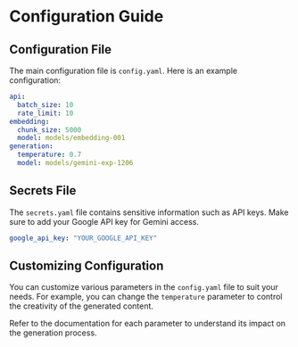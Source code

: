 # Configuration Guide

## Configuration File

The main configuration file is `config.yaml`. Here is an example configuration:

```yaml
api:
  batch_size: 10
  rate_limit: 10
embedding:
  chunk_size: 5000
  model: models/embedding-001
generation:
  temperature: 0.7
  model: models/gemini-exp-1206
```

## Secrets File

The `secrets.yaml` file contains sensitive information such as API keys. Make sure to add your Google API key for Gemini access.

```yaml
google_api_key: "YOUR_GOOGLE_API_KEY"
```

## Customizing Configuration

You can customize various parameters in the `config.yaml` file to suit your needs. For example, you can change the `temperature` parameter to control the creativity of the generated content.

Refer to the documentation for each parameter to understand its impact on the generation process.

